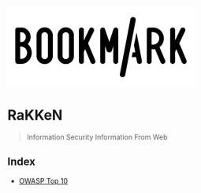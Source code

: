 
![Image of Yaktocat](https://github.com/RakeshKengale/Bookmark/blob/master/Images/Bookmark_Logo.png)
# RaKKeN
> Information Security Information From Web

## Index
- [OWASP Top 10](https://github.com/RakeshKengale/RaKKeN/blob/master/OWASP_Top_10.md) 


